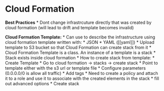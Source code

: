 # Cloud Formation

**Best Practices**
    * Dont change infrastrcuture directly that was created by cloud formation (will lead to drift and template becomes invalid)


**Cloud Formation Template:**
    * Can use to describe the infrastructure using cloud formation template written with: 
      * JSON
      * YAML ([[yaml]])
    * Upload template to S3 bucket so that Cloud Formation can create stack from it
    * Cloud Formation Template is a class.  An instance of a template is a stack
      * Stack exists inside cloud formation
    * How to create stack from template: 
      * Create Template
      * Go to cloud formation -> stacks -> create stack
      * Point to template either with the s3 url or template file
      * Configure parameters (0.0.0.0/0 is allow all traffic)
      * Add tags
      * Need to create a policy and attach it to a role and use it to associate with the created elements in the stack
      * fill out advanced options
      * Create stack

